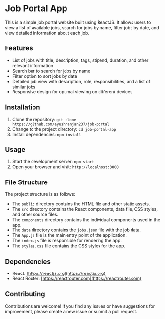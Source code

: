 # Job Portal App

This is a simple job portal website built using ReactJS. It allows users to view a list of available jobs, search for jobs by name, filter jobs by date, and view detailed information about each job.

## Features

- List of jobs with title, description, tags, stipend, duration, and other relevant information
- Search bar to search for jobs by name
- Filter option to sort jobs by date
- Detailed job view with description, role, responsibilities, and a list of similar jobs
- Responsive design for optimal viewing on different devices

## Installation

1. Clone the repository: `git clone https://github.com/ayushranjan237/job-portal`
2. Change to the project directory: `cd job-portal-app`
3. Install dependencies: `npm install`

## Usage

1. Start the development server: `npm start`
2. Open your browser and visit: `http://localhost:3000`

## File Structure

The project structure is as follows:


- The `public` directory contains the HTML file and other static assets.
- The `src` directory contains the React components, data file, CSS styles, and other source files.
- The `components` directory contains the individual components used in the app.
- The `data` directory contains the `jobs.json` file with the job data.
- The `App.js` file is the main entry point of the application.
- The `index.js` file is responsible for rendering the app.
- The `styles.css` file contains the CSS styles for the app.

## Dependencies

- React: [https://reactjs.org](https://reactjs.org)
- React Router: [https://reactrouter.com](https://reactrouter.com)

## Contributing

Contributions are welcome! If you find any issues or have suggestions for improvement, please create a new issue or submit a pull request.




